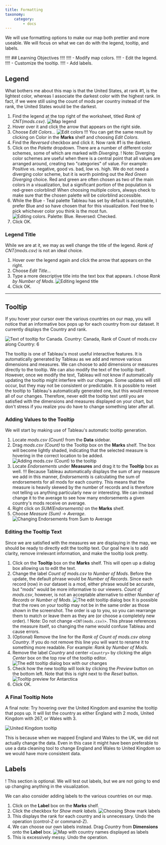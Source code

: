 ```yaml
---
title: Formatting
taxonomy:
    category:
        - docs
---
```


We will use formatting options to make our map both prettier and more useable. We will focus on what we can do with the legend, tooltip, and labels.

!!!! ## Learning Objectives
!!!! 
!!!! - Modify map colors.
!!!! - Edit the legend.
!!!! - Customize the tooltip.
!!!! - Add labels.

## Legend

What bothers me about this map is that the United States, at rank #1, is the lightest color, whereas I associate the darkest color with the highest rank. In fact, if we were still using the count of mods per country instead of the rank, the United States would be the darkest.

1. Find the legend at the top right of the worksheet, titled _Rank of CNT(mods.csv)_.
![Map legend](01.legend-default.png?cropResize=400,400)
2. Hover over it and click the arrow that appears on the right side.
3. Choose _Edit Colors..._
![Edit colors](02.legend-colors.png)
!!! You can get the same result by clicking on Color in the **Marks** shelf and choosing _Edit Colors_.
4. Find the _Reversed_ checkbox and click it. Now rank #1 is the darkest.
5. Click on the _Palette_ dropdown. There are a number of different color schemes, some of which are marked with _Diverging_. 
! Note: Diverging color schemes are useful when there is a central point that all values are arranged around, creating two "categories" of value. For example: Positive vs. negative, good vs. bad, low vs. high. We do not need a diverging color scheme, but it is worth pointing out the _Red Green Diverging_ choice. Red and green are often chosen as two of the main colors in a visualization, but a significant portion of the population is red-green colorblind! When choosing multiple colors, always check to make sure that the chosen palette will be colorblind accessible.
6. While the Blue - Teal palette Tableau has set by default is acceptable, I prefer Blue and so have chosen that for this visualization. Feel free to pick whichever color you think is the most fun.
![Editing colors. Palette: Blue. Reversed: Checked.](03.edit-colors-options.png?cropResize=700,700)
7. Click OK.

### Legend Title

While we are at it, we may as well change the title of the legend. _Rank of CNT(mods.csv)_ is not an ideal choice.

1. Hover over the legend again and click the arrow that appears on the right.
2. Choose _Edit Title..._
3. Type a more descriptive title into the text box that appears. I chose _Rank by Number of Mods_.
![Editing legend title](04.edit-legend-title.png?cropResize=700,700)
4. Click OK.

---

## Tooltip

If you hover your cursor over the various countries on our map, you will notice that an informative box pops up for each country from our dataset. It currently displays the Country and rank.

![Text of tooltip for Canada. Country: Canada, Rank of Count of mods.csv along Country: 6](05.tooltip-default.png?cropResize=600,600)

The tooltip is one of Tableau's most useful interactive features. It is automatically generated by Tableau as we add and remove various dimensions and measures. We can choose to add dimensions or measures directly to the tooltip. We can also modify the text of the tooltip itself. However, once we modify the text, Tableau will not know if automatically updating the tooltip might interfere with our changes. Some updates will still occur, but they may not be consistent or predictable. It is possible to reset the tooltip to Tableau's automatically generated one, but this would remove all of our changes. Therefore, never edit the tooltip text until  you are satisfied with the dimensions and measures displayed on your chart, but don't stress if you realize you do have to change something later after all.

### Adding Values to the Tooltip

We will start by making use of Tableau's automatic tooltip generation.

1. Locate _mods.csv (Count)_ from the **Data** sidebar.
2. Drag _mods.csv (Count)_ to the Tooltip box on the **Marks** shelf. The box will become lightly shaded, indicating that the selected measure is hovering in the correct location to be added.
![Adding mods.csv (Count) to the tooltip](06.tooltip-add-measure.png)
3. Locate _Endorsements_ under **Measures** and drag it to the **Tooltip** box as well.
!!! Because Tableau automatically displays the sum of any measure we add in this manner, _Endorsements_ is calculating the sum of endorsements for all mods for each country. This means that the measure is heavily skewed by the number of records and is therefore not telling us anything particularly new or interesting. We can instead change it to the average to see how many endorsements a given country's mods receive on average.
4. Right click on _SUM(Endorsements)_ on the **Marks** shelf.
5. Choose _Measure (Sum)_ -> _Average_.
![Changing Endorsements from Sum to Average](07.avg-endorsements.png)

### Editing the Tooltip Text

Since we are satisfied with the measures we are displaying in the map, we should be ready to directly edit the tooltip text. Our goal here is to add clarity, remove irrelevant information, and make the tooltip look pretty.

1. Click on the **Tooltip** box on the **Marks** shelf. This will open up a dialog box allowing us to edit the text.
2. Change the label _Count of mods.csv_ to _Number of Mods_. Before the update, the default phrase would be _Number of Records_. Since each record (row) in our dataset is a mod, either phrase would be accurate, but "mods" would be more informative to our viewers. _Count of mods.csv_, however, is not an acceptable alternative to either _Number of Records_ or _Number of Mods_.
![The edit tooltip dialog box](edit-tooltip-text.png)
It is possible that the rows on your tooltip may not be in the same order as those shown in the screenshot. The order is up to you, so you can rearrange them to match or leave them as they are (or choose a completely new order).
! Note: Do not change `<CNT(mods.csv)>`. This phrase references the measure itself, so changing the name would confuse Tableau and cause errors.
3. (Optional) Remove the line for the _Rank of Count of mods.csv along Country_. If you do not remove this line you will want to rename it to something more readable. For example: _Rank by Number of Mods_.
4. Remove the label _Country_ and center `<Country>` by clicking the align _Center_ box on the top row of the tooltip editor.
![The edit tooltip dialog box with our changes](08.tooltip-edited.png?cropResize=700,700)
5. Check how the new tooltip will look by clicking the _Preview_ button on the bottom left. Note that this is right next to the _Reset_ button.
![Tooltip preview for Antarctica](09.tooltip-preview.png)
6. Click OK.

### A Final Tooltip Note

A final note: Try hovering over the United Kingdom and examine the tooltip that pops up. It will list the country as either England with 2 mods, United Kingdom with 267, or Wales with 3.

![United Kingdom tooltip](10.uk-tooltip.png?cropResize=500,500)

This is because when we mapped England and Wales to the UK, we did not actually change the data. Even in this case it might have been preferable to use a data cleaning tool to change England and Wales to United Kingdom so we would have more consistent data.

## Labels

! This section is optional. We will test out labels, but we are not going to end up changing anything in the visualization.

We can also consider adding labels to the various countries on our map.

1. Click on the **Label** box on the **Marks** shelf.
2. Click the checkbox for _Show mark labels_.
![Choosing Show mark labels](11.show-mark-labels.png?cropResize=900,900)
3. This displays the rank for each country and is unnecessary. Undo the operation (control-Z or command-Z).
4. We can choose our own labels instead. Drag _Country_ from **Dimensions** onto the **Label** box.
![Map with country names displayed as labels](12.country-labels.png?cropResize=900,900)
5. This is excessively messy. Undo the operation.